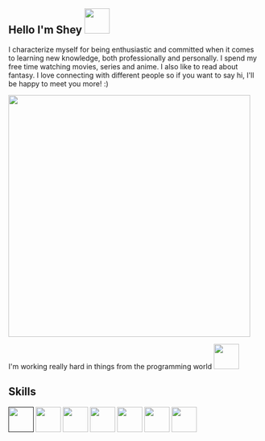 ## Hello I'm Shey <img src='https://camo.githubusercontent.com/be37cdc8f930300096c506ad4574eaae977c48fbb2705cfcb92f4eeab8282c7a/68747470733a2f2f6d656469612e67697068792e636f6d2f6d656469612f56674344417a634b767352364f4d307557672f67697068792e676966 ' width='50px'/>
I characterize myself for being enthusiastic and committed when it comes to learning new knowledge, both professionally and personally.
I spend my free time watching movies, series and anime. I also like to read about fantasy.
I love connecting with different people so if you want to say hi, I'll be happy to meet you more! :) 

<img src='https://user-images.githubusercontent.com/92554092/137428617-ec928615-5c57-4adb-ac14-407fb612ee13.gif' width='480px'/>

I'm working really hard in things from the programming world <img src='https://3.files.edl.io/0b67/20/03/26/221536-c6a9aeac-4d8a-45fe-9619-0fc1581d1e62.gif' width='50px'/>




## Skills

[<img src='https://upload.wikimedia.org/wikipedia/commons/thumb/9/99/Unofficial_JavaScript_logo_2.svg/640px-Unofficial_JavaScript_logo_2.svg.png' width='50px'/>]()
<img src='https://encrypted-tbn0.gstatic.com/images?q=tbn:ANd9GcR5EUljSTU4Bl9jRgp5L0v7TUAlB-Ntl0EAIq_FSaofQ7tfCiVrbVW2Bs_24-UPCnRYVBE&usqp=CAU' width='50px' />
<img src='https://upload.wikimedia.org/wikipedia/commons/1/18/ISO_C%2B%2B_Logo.svg' width='50px' />
<img src='https://cio.com.mx/wp-content/uploads/2018/03/sql-server-2017-con-ia.jpg' width='50px' />
<img src='https://i.imgur.com/ydUqpyd.jpeg' width='50px'/>
<img src='https://upload.wikimedia.org/wikipedia/commons/2/27/PHP-logo.svg' width='50px'/>
<img src='https://upload.wikimedia.org/wikipedia/commons/thumb/7/74/Macromedia_Flash_8_icon.png/600px-Macromedia_Flash_8_icon.png' width='50px'/>

